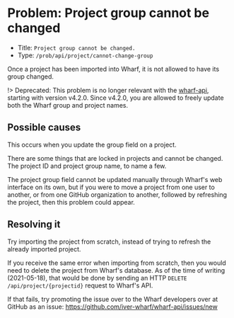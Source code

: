 # Problem: Project group cannot be changed

<!-- panels:start -->

<!-- div:right-panel -->

- Title: `Project group cannot be changed.`
- Type: `/prob/api/project/cannot-change-group`

<!-- div:left-panel -->

Once a project has been imported into Wharf, it is not allowed to have its group
changed.

!> Deprecated: This problem is no longer relevant with the [wharf-api](https://github.com/iver-wharf/wharf-api),
starting with version v4.2.0. Since v4.2.0, you are allowed to freely update
both the Wharf group and project names.

<!-- panels:end -->

## Possible causes

This occurs when you update the group field on a project.

There are some things that are locked in projects and cannot be changed. The
project ID and project group name, to name a few.

The project group field cannot be updated manually through Wharf's web interface
on its own, but if you were to move a project from one user to another, or from
one GitHub organization to another, followed by refreshing the project, then
this problem could appear.

## Resolving it

Try importing the project from scratch, instead of trying to refresh the already
imported project.

If you receive the same error when importing from scratch, then you would need
to delete the project from Wharf's database. As of the time of writing
(2021-05-18), that would be done by sending an HTTP
`DELETE /api/project/{projectid}` request to Wharf's API.

If that fails, try promoting the issue over to the Wharf developers over at
GitHub as an issue: <https://github.com/iver-wharf/wharf-api/issues/new>
